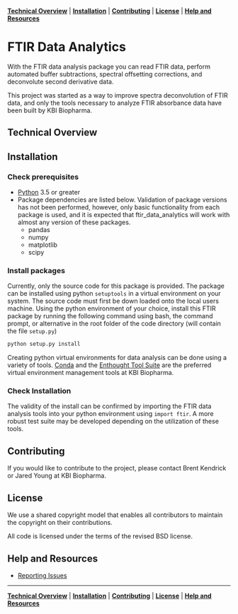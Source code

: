 **[Technical Overview](#technical-overview)** |
**[Installation](#installation)** |
**[Contributing](#contributing)** |
**[License](#license)** |
**[Help and Resources](#help-and-resources)** 

# FTIR Data Analytics

With the FTIR data analysis package you can read FTIR data, perform automated
buffer subtractions, spectral offsetting corrections, and deconvolute 
second derivative data.

This project was started as a way to improve spectra deconvolution of FTIR 
data, and only the tools necessary to analyze FTIR absorbance data have been 
built by KBI Biopharma. 

## Technical Overview

## Installation
### Check prerequisites
- [Python](https://www.python.org/downloads/) 3.5 or greater
- Package dependencies are listed below. Validation of package versions has not
been performed, however, only basic functionality from each package is used, 
and it is expected that ftir_data_analytics will work with almost any version 
of these packages. 
    * pandas 
    * numpy
    * matplotlib
    * scipy

### Install packages
Currently, only the source code for this package is provided. The package can 
be installed using python `setuptools` in a virtual environment on your system.
The source code must first be down loaded onto the local users machine. Using
the python environment of your choice, install this FTIR package by running the
following command using bash, the command prompt, or alternative in the root 
folder of the code directory (will contain the file `setup.py`)

```bash
python setup.py install
```

Creating python virtual environments for data analysis can be done using a 
variety of tools. [Conda](https://conda.io/docs/) and the [Enthought Tool 
Suite](http://code.enthought.com/) are the preferred virtual environment 
management tools at KBI Biopharma.

### Check Installation
The validity of the install can be confirmed by importing the FTIR data 
analysis tools into your python environment using `import ftir`. A more robust
test suite may be developed depending on the utilization of these tools. 


## Contributing
If you would like to contribute to the project, please contact Brent Kendrick
or Jared Young at KBI Biopharma. 


## License
We use a shared copyright model that enables all contributors to maintain the
copyright on their contributions.

All code is licensed under the terms of the revised BSD license.


## Help and Resources
- [Reporting Issues](https://github.com/liljerri/ftir_data_analytics/issues)


---

**[Technical Overview](#technical-overview)** |
**[Installation](#installation)** |
**[Contributing](#contributing)** |
**[License](#license)** |
**[Help and Resources](#help-and-resources)** 